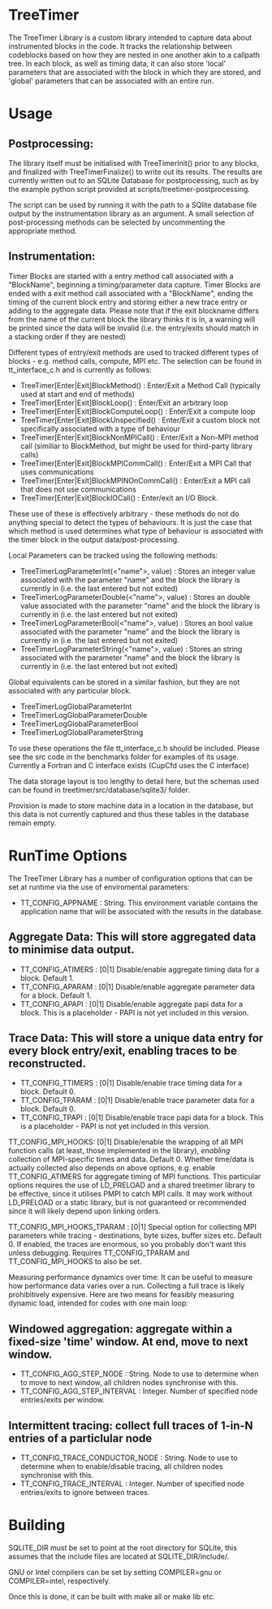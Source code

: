 TreeTimer
==========================================

The TreeTimer Library is a custom library intended to capture data about instrumented blocks in the code. It tracks the relationship between codeblocks based on how they are nested in one another akin to a callpath tree. In each block, as well as timing data, it can also store 'local' parameters that are associated with the block in which they are stored, and 'global' parameters that can be associated with an entire run.

Usage
==========================================

## Postprocessing:
The library itself must be initialised with TreeTimerInit() prior to any blocks, and finalized with TreeTimerFinalize() to write out its results. The results are currently written out to an SQLite Database for postprocessing, such as by the example python script provided at scripts/treetimer-postprocessing.

The script can be used by running it with the path to a SQlite database file output by the instrumentation library as an argument. A small selection of post-processing methods can be selected by uncommenting the appropriate method.

## Instrumentation:
Timer Blocks are started with a entry method call associated with a "BlockName", beginning a timing/parameter data capture.
Timer Blocks are ended with a exit method call associated with a "BlockName", ending the timing of the current block entry and storing either a new trace entry or adding to the aggregate data. Please note that if the exit blockname differs from the name of the current block the library thinks it is in, a warning will be printed since the data will be invalid (i.e. the entry/exits should match in a stacking order if they are nested)

Different types of entry/exit methods are used to tracked different types of blocks - e.g. method calls, compute, MPI etc.
The selection can be found in tt_interface_c.h and is currently as follows:

- TreeTimer[Enter|Exit]BlockMethod(<Name>) : Enter/Exit a Method Call (typically used at start and end of methods)
- TreeTimer[Enter|Exit]BlockLoop(<Name>) : Enter/Exit an arbitrary loop
- TreeTimer[Enter|Exit]BlockComputeLoop(<Name>) : Enter/Exit a compute loop
- TreeTimer[Enter|Exit]BlockUnspecified(<Name>) : Enter/Exit a custom block not specifically associated with a type of behaviour
- TreeTimer[Enter|Exit]BlockNonMPICall(<Name>) : Enter/Exit a Non-MPI method call (similiar to BlockMethod, but might be used for third-party library calls)
- TreeTimer[Enter|Exit]BlockMPICommCall(<Name>) : Enter/Exit a MPI Call that uses communications
- TreeTimer[Enter|Exit]BlockMPINOnCommCall(<Name>) : Enter/Exit a MPI call that does not use communications
- TreeTimer[Enter|Exit]BlockIOCall(<Name>) : Enter/exit an I/O Block.

These use of these is effectively arbitrary - these methods do not do anything special to detect the types of behaviours. It is just the case that which method is used determines what type of behaviour is associated with the timer block in the output data/post-processing.

Local Parameters can be tracked using the following methods:

- TreeTimerLogParameterInt(<"name">, value) : Stores an integer value associated with the parameter "name" and the block the library is currently in (i.e. the last entered but not exited)
- TreeTimerLogParameterDouble(<"name">, value) : Stores an double value associated with the parameter "name" and the block the library is currently in (i.e. the last entered but not exited)
- TreeTimerLogParameterBool(<"name">, value) : Stores an bool value associated with the parameter "name" and the block the library is currently in (i.e. the last entered but not exited)
- TreeTimerLogParameterString(<"name">, value) : Stores an string associated with the parameter "name" and the block the library is currently in (i.e. the last entered but not exited)

Global equivalents can be stored in a similar fashion, but they are not associated with any particular block.

- TreeTimerLogGlobalParameterInt
- TreeTimerLogGlobalParameterDouble
- TreeTimerLogGlobalParameterBool
- TreeTimerLogGlobalParameterString

To use these operations the file tt_interface_c.h should be included. Please see the src code in the benchmarks folder for examples of its usage. Currently a Fortran and C interface exists (CupCfd uses the C interface)

The data storage layout is too lengthy to detail here, but the schemas used can be found in treetimer/src/database/sqlite3/ folder.

Provision is made to store machine data in a location in the database, but this data is not currently captured and thus these tables in the database remain empty.

RunTime Options
==========================================

The TreeTimer Library has a number of configuration options that can be set at runtime via the use of enviromental parameters:

- TT_CONFIG_APPNAME : String. This environment variable contains the application name that will be associated with the results in the database.

## Aggregate Data: This will store aggregated data to minimise data output.
- TT_CONFIG_ATIMERS : [0|1] Disable/enable aggregate timing data for a block. Default 1. 
- TT_CONFIG_APARAM : [0|1] Disable/enable aggregate parameter data for a block. Default 1.
- TT_CONFIG_APAPI : [0|1] Disable/enable aggregate papi data for a block. This is a placeholder - PAPI is not yet included in this version.

## Trace Data: This will store a unique data entry for every block entry/exit, enabling traces to be reconstructed.
- TT_CONFIG_TTIMERS : [0|1] Disable/enable trace timing data for a block. Default 0.
- TT_CONFIG_TPARAM : [0|1] Disable/enable trace parameter data for a block. Default 0.
- TT_CONFIG_TPAPI : [0|1] Disable/enable trace papi data for a block. This is a placeholder - PAPI is not yet included in this version.

TT_CONFIG_MPI_HOOKS: [0|1] Disable/enable the wrapping of all MPI function calls (at least, those implemented in the library), *enabling* collection of MPI-specific times and data. Default 0. Whether time/data is actually collected also depends on above options, e.g. enable TT_CONFIG_ATIMERS for aggregate timing of MPI functions. This particular options requires the use of LD_PRELOAD and a shared treetimer library to be effective, since it utilises PMPI to catch MPI calls. It may work without LD_PRELOAD or a static library, but is not guaranteed or recommended since it will likely depend upon linking orders.

TT_CONFIG_MPI_HOOKS_TPARAM : [0|1] Special option for collecting MPI parameters while tracing - destinations, byte sizes, buffer sizes etc. Default 0. If enabled, the traces are enormous, so you probably don't want this unless debugging. Requires TT_CONFIG_TPARAM and TT_CONFIG_MPI_HOOKS to also be set.

Measuring performance dynamics over time: It can be useful to measure how performance data varies over a run. Collecting a full trace is likely prohibitively expensive. Here are two means for feasibly measuring dynamic load, intended for codes with one main loop:
## Windowed aggregation: aggregate within a fixed-size 'time' window. At end, move to next window.
- TT_CONFIG_AGG_STEP_NODE : String. Node to use to determine when to move to next window, all children nodes synchronise with this.
- TT_CONFIG_AGG_STEP_INTERVAL : Integer. Number of specified node entries/exits per window.
## Intermittent tracing: collect full traces of 1-in-N entries of a particlular node
- TT_CONFIG_TRACE_CONDUCTOR_NODE : String. Node to use to determine when to enable/disable tracing, all children nodes synchronise with this.
- TT_CONFIG_TRACE_INTERVAL : Integer. Number of specified node entries/exits to ignore between traces.

Building
==========================================

SQLITE_DIR must be set to point at the root directory for SQLite, this assumes that the include files are located at SQLITE_DIR/include/.

GNU or Intel compilers can be set by setting COMPILER=gnu or COMPILER=intel, respectively.

Once this is done, it can be built with make all or make lib etc.
